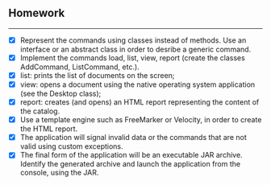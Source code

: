 ## Homework

------  
- [x] Represent the commands using classes instead of methods. Use an interface or an abstract class in order to desribe a generic command.
- [x] Implement the commands load, list, view, report (create the classes AddCommand, ListCommand, etc.).
- [x] list: prints the list of documents on the screen;
- [x] view: opens a document using the native operating system application (see the Desktop class);
- [x] report: creates (and opens) an HTML report representing the content of the catalog.
- [x] Use a template engine such as FreeMarker or Velocity, in order to create the HTML report.
- [x] The application will signal invalid data or the commands that are not valid using custom exceptions.
- [x] The final form of the application will be an executable JAR archive. Identify the generated archive and launch the application from the console, using the JAR.
